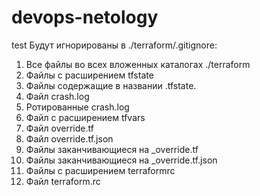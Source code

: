 # devops-netology 
test
Будут игнорированы в ./terraform/.gitignore:
1. Все файлы во всех вложенных каталогах ./terraform
2. Файлы с расширением tfstate
3. Файлы содержащие в названии .tfstate.
4. Файл crash.log
5. Ротированные crash.log
6. Файл с расширением tfvars
7. Файл override.tf
8. Файл override.tf.json
9. Файлы заканчивающиеся на _override.tf
10. Файлы заканчивающиеся на _override.tf.json
11. Файлы с расширением terraformrc
12. Файл terraform.rc
